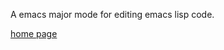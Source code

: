 A emacs major mode for editing emacs lisp code.

[home page](http://ergoemacs.org/emacs/xah-elisp-mode.html)
